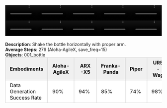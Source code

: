 <!DOCTYPE html>
<html lang="en">
<body>
    <div style="display: flex;">
        <video src="./task_video_clean/shake_bottle_horizontally/aloha-agilex_head.mp4" controls loop muted autoplay style="width: 20.0%;"></video>
        <video src="./task_video_clean/shake_bottle_horizontally/franka-panda_head.mp4" controls loop muted autoplay style="width: 20.0%;"></video>
        <video src="./task_video_clean/shake_bottle_horizontally/ARX-X5_head.mp4" controls loop muted autoplay style="width: 20.0%;"></video>
        <video src="./task_video_clean/shake_bottle_horizontally/piper_head.mp4" controls loop muted autoplay style="width: 20.0%;"></video>
        <video src="./task_video_clean/shake_bottle_horizontally/ur5-wsg_head.mp4" controls loop muted autoplay style="width: 20.0%;"></video>
    </div>
    <div style="display: flex;">
        <video src="./task_video_clean/shake_bottle_horizontally/aloha-agilex_world.mp4" controls loop muted autoplay style="width: 20.0%;"></video>
        <video src="./task_video_clean/shake_bottle_horizontally/franka-panda_world.mp4" controls loop muted autoplay style="width: 20.0%;"></video>
        <video src="./task_video_clean/shake_bottle_horizontally/ARX-X5_world.mp4" controls loop muted autoplay style="width: 20.0%;"></video>
        <video src="./task_video_clean/shake_bottle_horizontally/piper_world.mp4" controls loop muted autoplay style="width: 20.0%;"></video>
        <video src="./task_video_clean/shake_bottle_horizontally/ur5-wsg_world.mp4" controls loop muted autoplay style="width: 20.0%;"></video>
    </div>
    <br><b>Description</b>: Shake the bottle horizontally with proper arm.<br>
    <b>Average Steps</b>: 276 (Aloha-AgileX, save_freq=15)<br>
    <b>Objects</b>: 001_bottle<br>
    <table style="margin:0 auto;border-collapse:collapse;width:auto;min-width:180px;background-color:white;">
        <thead>
            <tr style="background:#f0f0f0;">
                <th style="border:1px solid #ccc;padding:6px 14px;color:black;">Embodiments</th>
                <th style="border:1px solid #ccc;padding:6px 14px;color:black;">Aloha-AgileX</th>
                <th style="border:1px solid #ccc;padding:6px 14px;color:black;">ARX-X5</th>
                <th style="border:1px solid #ccc;padding:6px 14px;color:black;">Franka-Panda</th>
                <th style="border:1px solid #ccc;padding:6px 14px;color:black;">Piper</th>
                <th style="border:1px solid #ccc;padding:6px 14px;color:black;">UR5-Wsg</th>
            </tr>
        </thead>
        <tbody>
            <tr style="background:white;">
                <td style="border:1px solid #ccc;padding:6px 14px;color:black;">Data Generation Success Rate</td>
                <td style="border:1px solid #ccc;padding:6px 14px;color:black;">90%</td>
                <td style="border:1px solid #ccc;padding:6px 14px;color:black;">94%</td>
                <td style="border:1px solid #ccc;padding:6px 14px;color:black;">85%</td>
                <td style="border:1px solid #ccc;padding:6px 14px;color:black;">74%</td>
                <td style="border:1px solid #ccc;padding:6px 14px;color:black;">98%</td>
            </tr>
        </tbody>
    </table>
</body>
</html>
